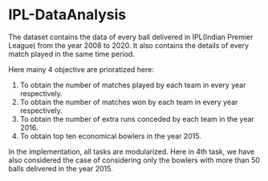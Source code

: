 # IPL-DataAnalysis
The dataset contains the data of every ball delivered in IPL(Indian Premier League) from the year 2008 to 2020. It also contains the details of every match played in the same time period.

Here mainy 4 objective are prioratized here:
<ol>
<li> To obtain the number of matches played by each team in every year respectively.
<li> To obtain the number of matches won by each team in every year respectively.
<li> To obtain the number of extra runs conceded by each team in the year 2016.
<li> To obtain top ten economical bowlers in the year 2015.
</ol>

In the implementation, all tasks are modularized.
Here in 4th task, we have also considered the case of considering only the bowlers with more than 50 balls delivered in the year 2015.
